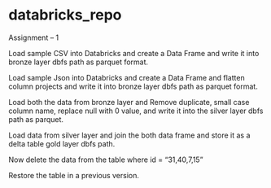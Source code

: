 # databricks_repo
Assignment – 1 

Load sample CSV into Databricks and create a Data Frame and write it into bronze layer dbfs path as parquet format.  

Load sample Json into Databricks and create a Data Frame and flatten column projects and write it into bronze layer dbfs path as parquet format.  

Load both the data from bronze layer and Remove duplicate, small case column name, replace null with 0 value, and write it into the silver layer dbfs path as parquet. 

Load data from silver layer and join the both data frame and store it as a delta table gold layer dbfs path. 

Now delete the data from the table where id = “31,40,7,15” 

Restore the table in a previous version. 
